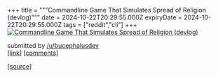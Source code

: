 +++
title = """Commandline Game That Simulates Spread of Religion (devlog)"""
date = 2024-10-22T20:29:55.000Z
expiryDate = 2024-10-22T20:29:55.000Z
tags = ["reddit","cli"]
+++
[![Commandline Game That Simulates Spread of Religion (devlog)](https://external-preview.redd.it/veoBj-yzKlkgHVY8lkvUv2bIM4TLfNmWMNzyc2fopiU.jpg?width=320&crop=smart&auto=webp&s=01dae7c9e34cc80c72bc0511cb2be90aabc5e896 "Commandline Game That Simulates Spread of Religion (devlog)")](https://www.reddit.com/r/commandline/comments/1g9s8o2/commandline_game_that_simulates_spread_of/)

submitted by [/u/bucephalusdev](https://www.reddit.com/user/bucephalusdev)  
[\[link\]](https://youtu.be/RkzVOEry9YM) [\[comments\]](https://www.reddit.com/r/commandline/comments/1g9s8o2/commandline_game_that_simulates_spread_of/)

[[source]](https://www.reddit.com/r/commandline/comments/1g9s8o2/commandline_game_that_simulates_spread_of/)

